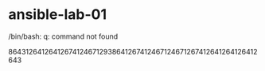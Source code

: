 # ansible-lab-01
/bin/bash: q: command not found


864312641264126741246712938641267412467124671267412641264126412643
